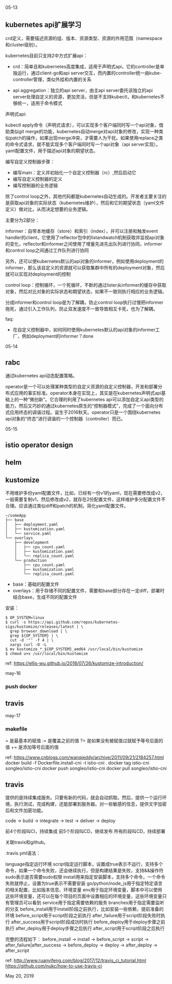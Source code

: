 
05-13

## kubernetes api扩展学习

crd定义，需要描述资源的组、版本、资源类型、资源的作用范围（namespace和cluster级别）。

kubernetes目前只支持2中方式扩展api：

- crd：简单且和kubernetes高度集成，适用于声明式api，它的controller是单独运行，通过client-go和api server交互，而内置的controller统一由kube-controller管理，类似外挂和内置的关系

- api aggregation：独立的api server，由主api server委托该独立的api server处理自定义的资源，更加灵活，但是不支持kubectl，和kubernetes不够统一，适用于命令模式

声明式api:

kubectl apply命令（声明式请求），可以实现多个客户端同时写一个api对象，借助类似git merge的功能，kubernetes自动merge对api对象的修改，实现一种类似patch的操作，如果出现merge冲突，才需要人为干扰。如果使用replace之类的命令式请求，就不能实现多个客户端同时写一个api对象（api server实现）。yaml配置文件，用于描述api对象的期望状态。


编写自定义控制器步骤：
- 编写main：定义并初始化一个自定义控制器（rc）,然后启动它
- 编写自定义控制器的定义
- 编写控制器的业务逻辑

除了control loop之外，其他代码都是kubernetes自动生成的。开发者主要关注的是获取api对象的实际状态（kubernetes维护），然后和它的期望状态（yaml文件定义）做对比，从而决定想要的业务逻辑。

主要分为2部分：

informer：自带本地缓存（store）和索引（index），并可以注册和触发event handler的client，它使用了reflector包中的listandwatch机制获取并监视api对象的变化，reflector和informer之间使用了增量先进先出队列进行协同，informer和control loop之间通过工作队列进行协同

另外，还可以使kubernetes默认的api对象的informer，例如使用deployment的informer，那么该自定义的资源就可以获取集群中所有的deployment对象，然后就可以实现对deployment的控制

control loop：控制循环，一个死循环，不断的通过lister从informer的缓存中获取对象，然后对比对象的实际状态和期望状态，如果不一致则执行相应的业务逻辑。

分成informer和control loop是为了解耦，防止control loop执行过慢把informer拖死，通过引入工作队列，防止双发速度不一致导致相互卡死，也为了解耦。

faq:

- 在自定义控制器中，如何同时使用kubernetes默认的api对象的informer工厂，例如deployment的informer？done

05-14

## rabc

通过kubernetes api动态配置策略。

operator是一个可以处理某种类型的自定义资源的自定义控制器，开发和部署分布式应用的事实标准。operator本身在实现上，其实是在kubernetes声明式api基础上的一种“微创新”。它合理的利用了kubernetes api可以添加自定义api类型的能力，然后又巧妙的通过kubernetes原生的“控制器模式”，完成了一个面向分布式应用终态的调谐过程。诞生于2016秋天。operator只是一个围绕kubernetes api对象的“终态”进行调谐的一个控制器（controller）而已。

05-15

## istio operator design


## helm

## kustomize

不用维护多份yaml配置文件，比如，已经有一份v1的yaml，现在需要修改成v2，一般需要复制v1，然后修改成v2，就存在2份配置文件，这样维护多分配置文件不合理。应该通过类似diff和patch的机制，简化yaml配置文件。

```
~/someApp
├── base
│   ├── deployment.yaml
│   ├── kustomization.yaml
│   └── service.yaml
└── overlays
    ├── development
    │   ├── cpu_count.yaml
    │   ├── kustomization.yaml
    │   └── replica_count.yaml
    └── production
        ├── cpu_count.yaml
        ├── kustomization.yaml
        └── replica_count.yaml
```

- base：基础的配置文件
- overlays：用于存储不同的配置文件，需要和base部分存在一定diff，部署时结合base，生成不同的配置文件

安装：

```
$ OP_SYSTEM=linux
$ curl -s https://api.github.com/repos/kubernetes-sigs/kustomize/releases/latest | \
  grep browser_download | \
  grep ${OP_SYSTEM} | \
  cut -d '"' -f 4 | \
  xargs curl -O -L
$ mv kustomize_*_${OP_SYSTEM}_amd64 /usr/local/bin/kustomize
$ chmod u+x /usr/local/bin/kustomize
```

ref:
https://ellis-wu.github.io/2018/07/26/kustomize-introduction/

may-16

### push docker

## travis

may-17

### makefile

= 是最基本的赋值
:= 是覆盖之前的值
?= 是如果没有被赋值过就赋予等号后面的值
+= 是添加等号后面的值


ref:
https://www.cnblogs.com/wanqieddy/archive/2011/09/21/2184257.html
docker build -f Dockerfile.install-cni -t istio-cni .
docker tag istio-cni songleo/istio-cni
docker push songleo/istio-cni
docker pull songleo/istio-cni

## travis 

提供的是持续集成服务。只要有新的代码，就会自动抓取。然后，提供一个运行环境，执行测试，完成构建，还能部署到服务器。对一些敏感的信息，提供文字加密后和文件加密功能。

code -> build -> integrate -> test -> deliver -> deploy

前4个阶段叫CI，持续集成
前5个阶段叫CD，继续发布
所有阶段叫CD，持续部署



关联travis和github。

.travis.yml语法：

language指定运行环境
script指定运行脚本，设置成true表示不运行，支持多个命令，如果一个命令失败，还会继续执行，但是构建结果是失败，支持&&操作符
sudo表示是否需要sudo权限
install用来指定安装脚本，支持多个命令，一个命令失败就停止，设置为true表示不需要安装
go/python/node_js用于指定特定语言的相关配置，比如版本信息、环境变量
env用于指定环境变量，脚本中可以使用这些环境变量，还可以在每个项目的页面中设置相应的环境变量，这些环境变量只有管理员可以看到
service用于指定需要依赖的服务
branches用于指定需要监听的分支
before_install用于install阶段之前执行，比如安装一些依赖，提前准备的环境
before_script用于script阶段之前执行
after_failure用于script阶段失败时执行
after_success用于script阶段成功时执行
before_deploy用于deploy步骤之前执行
after_deploy用于deploy步骤之后执行
after_script用于script阶段之后执行


完整的流程如下：
before_install -> install -> before_script -> script ->
after_failure|after_success -> before_deploy -> deploy ->
after_deploy -> after_script



ref:
http://www.ruanyifeng.com/blog/2017/12/travis_ci_tutorial.html
https://github.com/nukc/how-to-use-travis-ci

May 20, 2019









